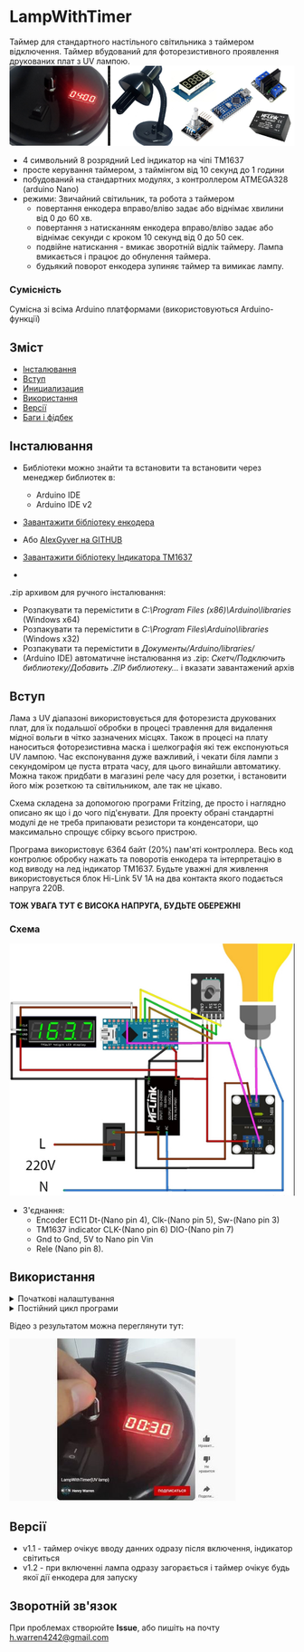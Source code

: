 # LampWithTimer
Таймер для стандартного настільного світильника з таймером відключення. Таймер вбудований для фоторезистивного проявлення друкованих плат з UV лампою.
![mainimg](https://github.com/JohnMWarren/LampWithTimer/blob/main/doc/LampTimer-1.jpg)
- 4 символьний 8 розрядний Led індикатор на чіпі TM1637
- просте керування таймером, з таймінгом від 10 секунд до 1 години
- побудований на стандартних модулях, з контроллером ATMEGA328 (arduino Nano)
- режими: Звичайний світильник, та робота з таймером
    - повертання енкодера вправо/вліво задає або віднімає хвилини від 0 до 60 хв.
    - повертання з натисканням енкодера вправо/вліво задає або віднімає секунди с кроком 10 секунд від 0 до 50 сек.
    - подвійне натискання - вмикає зворотній відлік таймеру. Лампа вмикається і працює до обнулення таймера.
    - будьякий поворот енкодера зупиняє таймер та вимикає лампу.


### Сумісність
Сумісна зі всіма Arduino платформами (використовуються Arduino-функції)

## Зміст
- [Інсталювання](#install)
- [Вступ](#base)
- [Инициализация](#init)
- [Використання](#usage)
- [Версії](#versions)
- [Баги і фідбек](#feedback)

<a id="install"></a>
## Інсталювання
- Библіотеки можно знайти та встановити та встановити через менеджер библиотек в:
    - Arduino IDE
    - Arduino IDE v2

- [Завантажити бібліотеку енкодера](https://github.com/JohnMWarren/LampWithTimer/blob/main/src/EncButton-main.zip)
- Або [AlexGyver на GITHUB](https://github.com/AlexGyver/GyverLibs/tree/master/GyverEncoder)
- [Завантажити бібліотеку Індикатора TM1637](https://github.com/JohnMWarren/LampWithTimer/blob/main/src/TM1637-clock.zip) 
- 
 
 .zip архивом для ручного інсталювання: 



  - Розпакувати та перемістити в *C:\Program Files (x86)\Arduino\libraries* (Windows x64)
  - Розпакувати та перемістити в *C:\Program Files\Arduino\libraries* (Windows x32)
  - Розпакувати та перемістити в *Документы/Arduino/libraries/*
  - (Arduino IDE) автоматичне інсталювання из .zip: *Скетч/Подключить библиотеку/Добавить .ZIP библиотеку…* і вказати завантажений архів
  



<a id="base"></a>
## Вступ

Лама з UV діапазоні використовується для фоторезиста друкованих плат, для їх подальшої обробки в процесі травлення для видалення мідної вольги в чітко зазначених місцях. Також в процесі на плату наноситься фоторезистивна маска і шелкографія які теж експонуються UV лампою. Час експонування дуже важливий, і чекати біля лампи з секундоміром це пуста втрата часу, для цього винайшли автоматику. Можна також придбати в магазині реле часу для розетки, і встановити його між розеткою та світильником, але так не цікаво.

Схема складена за допомогою програми Fritzing, де просто і наглядно описано як що і до чого під'єнувати. Для проекту обрані стандартні модулі де не треба припаювати резистори та конденсатори, що максимально спрощує сбірку всього пристрою.

Програма використовує  6364 байт (20%) пам'яті контроллера. Весь код контролює обробку нажать та поворотів енкодера та інтерпретацію в код виводу на лед індикатор TM1637. Будьте уважні для живлення використовується блок Hi-Link 5V 1A на два контакта якого подається напруга 220В. 

**ТОЖ УВАГА ТУТ Є ВИСОКА НАПРУГА, БУДЬТЕ ОБЕРЕЖНІ**


### Схема

![shemaimg](https://github.com/JohnMWarren/LampWithTimer/blob/main/doc/Connection2.jpg)

- З'єднання:
  + Encoder EC11      Dt-(Nano pin 4), Clk-(Nano pin 5), Sw-(Nano pin 3)
  + TM1637 indicator  CLK-(Nano pin 6) DIO-(Nano pin 7)
  + Gnd to Gnd, 5V to Nano pin Vin
  + Rele (Nano pin 8).



<a id="init"></a>
## Використання


<details>
<summary>Початкові налаштування</summary>

```cpp
void setup() {

  pinMode(relePin, OUTPUT);                   // rele 250 v
  pinMode(relePin13, OUTPUT);                 // This pin need for led indicator relay work

  digitalWrite(relePin13, 1);
  digitalWrite(relePin, 1);                   // when power On - lamp is normal mode ON, but is Off when touch encoder

  Serial.begin(9600);

  tm1637.set(BRIGHT_TYPICAL);
  tm1637.init();

  Intro();                                   // here is a blank start screen

}
```
- Ініціалізуємо серіал порт для того щоб бачити чи все вірно працює в коді
- Підключаеємо вихід реле як  OUTPUT та ставимо йому стан 1 - тобто ON. Це потрібно для того щоб при ввімкнені лампа працювала як звичайний світильник.
- BRIGHT_TYPICAL - ставимо максимальну яскравість індикатору.
- Intro() - це перша ынформація що відобразиться на індикаторі, зараз по замовчюванню - пусто, і точки між 2 і 3 символом теж вимкнені.

</details>
<details>
<summary>Постійний цикл програми</summary>

```cpp
void loop() {

  enc.tick();
  EncoderRead();

  displayData();

  StartTimer();

  digitalWrite(relePin13, (digitalRead(relePin)));    // indication led rele state

}
```
-  enc.tick() - постійне опитування енкодера - чи щось трапилось.
-  EncoderRead() - обробка дій з енкодером та обмеження змінних хвилин та секунд
-  displayData() - дані що надходять з  EncoderRead() виводяться на led індикатор
-  StartTimer() - запуск зворотнього відліку таймеру
-  і остання дія - це сигнальний вбудований світлодіод який дублює лампочку.
  
</details>

Відео з результатом можна переглянути тут:

[![mainimg](https://github.com/JohnMWarren/LampWithTimer/blob/main/doc/video.JPG)](https://youtu.be/NNdjo4cXRUg)

<a id="versions"></a>
## Версії
- v1.1 - таймер очікує вводу данних одразу після включення, індикатор світиться
- v1.2 - при включенні лампа одразу загорається і таймер очікує будь якої дії енкодера для запуску

    
<a id="feedback"></a>
## Зворотній зв'язок
При проблемах створюйте **Issue**, або пишіть на почту [h.warren4242@gmail.com](h.warren4242@gmail.com)  
